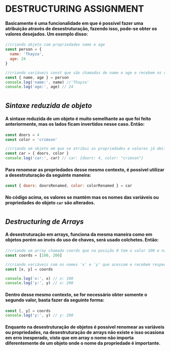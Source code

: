 # **DESTRUCTURING ASSIGNMENT**

#### Basicamente é uma funcionalidade em que é possível fazer uma atribuição através de desestruturação, fazendo isso, pode-se obter os valores desejados. Um exemplo disso:

```javascript
//criando objeto com propriedades name e age
const person = {
  name: 'Thayza',
  age: 24
}

//criando variáveis const que são chamadas de name e age e recebem os valores que estão guardados nas propriedades name e age do objeto person
const { name, age } = person
console.log('name:', name) //'Thayza'
console.log('age:', age) // 24
```

#

## **_Sintaxe reduzida de objeto_**

#### A sintaxe reduzida de um objeto é muito semelhante ao que foi feito anteriormente, mas os lados ficam invertidos nesse caso. Então:

```javascript
const doors = 4
const color = 'crimson'

//criando um objeto em que se atribui as propriedades e valores já declarados antes de sua construção, que são doors e color
const car = { doors, color }
console.log('car:', car) // car: {doors: 4, color: "crimson"}
```

#### Para renomear as propriedades desse mesmo contexto, é possível utilizar a desestruturação da seguinte maneira:

```javascript
const { doors: doorsRenamed, color: colorRenamed } = car
```

#### No código acima, os valores se mantém mas os nomes das variáveis ou propriedades do objeto `car` são alterados.

#

## **_Destructuring de Arrays_**

#### A desestruturação em arrays, funciona da mesma maneira como em objetos porém ao invés do uso de chaves, será usado colchetes. Então:

```javascript
//criando um array chamado coords que na posição 0 tem o valor 100 e na posição 1 tem o valor 200.
const coords = [100, 200]

//criando variáveis com os nomes 'x' e 'y' que acessam e recebem respectivamente aos valores no array cords.
const [x, y] = coords

console.log('x:', x) // x: 100
console.log('y:', y) // x: 200
```

#### Dentro desse mesmo contexto, se for necessário obter somente o segundo valor, basta fazer da seguinte forma:

```javascript
const [, y] = coords
console.log('y:', y) // y: 200
```

#### Enquanto na desestruturação de objetos é possível renomear as variáveis ou propriedades, na desestruturação de arrays não existe e isso ocasiona em erro inesperado, visto que em array o nome não importa diferentemente de um objeto onde o nome da propriedade é importante.
